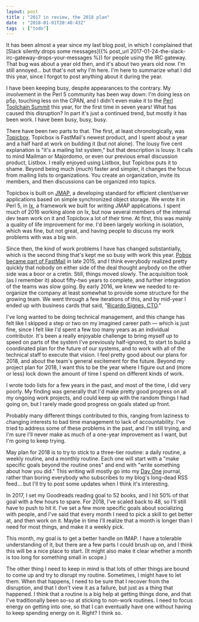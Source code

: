 ```yaml
---
layout: post
title : "2017 in review, the 2018 plan"
date  : "2018-01-01T20:40:43Z"
tags  : ["todo"]
---
```

It has been almost a year since my last blog post, in which I complained that
[Slack silently drops some
messages]({% post_url 2017-01-24-the-slack-irc-gateway-drops-your-messages %}) for people using the IRC
gateway.  That bug was about a year old then, and it's about two years old now.
I'm still annoyed… but that's not why I'm here.  I'm here to summarize what I
did this year, since I forgot to post anything about it during the year.

I have been keeping busy, despite appearances to the contrary.  My involvement
in the Perl 5 community has been way down: I'm doing less on p5p, touching less
on the CPAN, and I didn't even make it to the [Perl Toolchain
Summit](http://act.qa-hackathon.org/qa2017/) this year, for the first time in
seven years!  What has caused this disruption?  In part it's just a continued
trend, but mostly it has been work.  I have been busy, busy, busy.

There have been two parts to that.  The first, at least chronologically, was
[Topicbox](https://www.topicbox.com/).  Topicbox is FastMail's newest product,
and I spent about a year and a half hard at work on building it (but not
alone).  The lousy five cent explanation is "it's a mailing list system," but
that description is lousy.  It calls to mind Mailman or Majordomo, or even our
previous email discussion product, Listbox.  I really enjoyed using Listbox,
but Topicbox puts it to shame.  Beyond being much (*much*) faster and simpler,
it changes the focus from mailing lists to organizations.  You create an
organization, invite its members, and then discussions can be organized into
topics.

Topicbox is built on [JMAP](http://jmap.io/), a developing standard for
efficient client/server applications based on simple synchronized object
storage.  We wrote it in Perl 5, in [Ix](https://github.com/fastmail/Ix), a
framework we built for writing JMAP applications.  I spent much of 2016 working
alone on Ix, but now several members of the internal dev team work on it and
Topicbox a lot of their time.  At first, this was mainly a quality of life
improvement for me.  I'd been largely working in isolation, which was fine, but
not great, and having people to discuss my work problems with was a big win.

Since then, the kind of work problems I have has changed substantially, which
is the second thing that's kept me so busy with work this year.  [Pobox became
part of
FastMail](http://blog.pobox.com/2015/11/exciting-news-about-pobox-and-fastmail.html)
in late 2015, and I think everybody realized pretty quickly that nobody on
either side of the deal thought anybody on the other side was a boor or a
cretin.  Still, things moved slowly.  The acquisition took (as I remember it)
about fifty-two years to complete, and further integration of the teams was
slow going.  By early 2016, we knew we needed to re-organize the company at
least somewhat to provide some structure for the growing team.  We went through
a few iterations of this, and by mid-year I ended up with business cards that
said, "[Ricardo Signes,
CTO](https://blog.fastmail.com/2017/12/23/interview-rjbs/)."

I've long wanted to be doing technical management, and this change has felt
like I skipped a step or two on my imagined career path — which is just fine,
since I felt like I'd spent a few too many years as an individual contributor.
It's been a really enjoyable challenge to bring myself up to speed on parts of
the system I've previously half-ignored, to start to build a coordinated plan
for the future of our systems, and to work with all of the technical staff to
execute that vision.  I feel pretty good about our plans for 2018, and about
the team's general excitement for the future.  Beyond my project plan for 2018,
I want this to be the year where I figure out and (more or less) lock down the
amount of time I spend on different kinds of work.

I wrote todo lists for a few years in the past, and most of the time, I did
very poorly.  My finding was generally that I'd make pretty good progress on
all my ongoing work projects, and could keep up with the random things I had
going on, but I rarely made good progress on goals stated up front.

Probably many different things contributed to this, ranging from laziness to
changing interests to bad time management to lack of accountability.  I've
tried to address some of these problems in the past, and I'm still trying, and
I'm sure I'll never make as much of a one-year improvement as I want, but I'm
going to keep trying.

May plan for 2018 is to try to stick to a three-tier routine: a daily routine,
a weekly routine, and a monthly routine.  Each one will start with a "make
specific goals beyond the routine ones" and end with "write something about how
you did."  This writing will mostly go into my [Day One](http://dayoneapp.com/)
journal, rather than boring everybody who subscribes to my blog's long-dead RSS
feed… but I'll try to post some updates when I think it's interesting.

In 2017, I set my Goodreads reading goal to 52 books, and I hit 50% of that
goal with a few hours to spare.  For 2018, I've scaled back to 48, so I'll
still have to push to hit it.  I've set a few more specific goals about
socializing with people, and I've said that every month I need to pick a skill
to get better at, and then work on it.  Maybe in time I'll realize that a month
is longer than I need for most things, and make it a weekly pick.

This month, my goal is to get a better handle on IMAP.  I have a tolerable
understanding of it, but there are a few parts I could brush up on, and I think
this will be a nice place to start.  (It might also make it clear whether a
month is too long for something small in scope.)

The other thing I need to keep in mind is that lots of other things are bound
to come up and try to disrupt my routine.  Sometimes, I might have to let them.
When that happens, I need to be sure that I recover from the disruption, and
that I don't view it as a failure, but just as a thing that happened.  I think
that a routine is a big help at getting things done, and that I've
traditionally been so-so at sticking to non-work routines.  I need to focus
energy on getting into one, so that I can eventually have one without having to
keep spending energy on it.  Right?  I think so.

